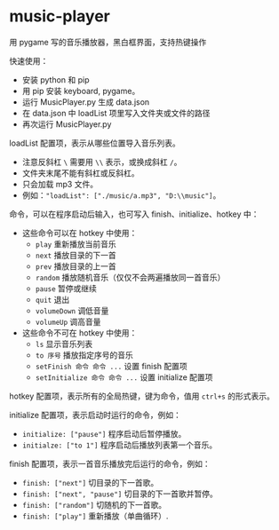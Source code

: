 # music-player

用 pygame 写的音乐播放器，黑白框界面，支持热键操作

快速使用：

- 安装 python 和 pip
- 用 pip 安装 keyboard, pygame。
- 运行 MusicPlayer.py 生成 data.json
- 在 data.json 中 loadList 项里写入文件夹或文件的路径
- 再次运行 MusicPlayer.py

loadList 配置项，表示从哪些位置导入音乐列表。

- 注意反斜杠 `\` 需要用 `\\` 表示，或换成斜杠 `/`。
- 文件夹末尾不能有斜杠或反斜杠。
- 只会加载 mp3 文件。
- 例如：`"loadList": ["./music/a.mp3", "D:\\music"]`。

命令，可以在程序启动后输入，也可写入 finish、initialize、hotkey 中：

- 这些命令可以在 hotkey 中使用：
  - `play` 重新播放当前音乐
  - `next` 播放目录的下一首
  - `prev` 播放目录的上一首
  - `random` 播放随机音乐（仅仅不会两遍播放同一首音乐）
  - `pause` 暂停或继续
  - `quit` 退出
  - `volumeDown` 调低音量
  - `volumeUp` 调高音量
- 这些命令不可在 hotkey 中使用：
  - `ls` 显示音乐列表
  - `to 序号` 播放指定序号的音乐
  - `setFinish 命令 命令 ...` 设置 finish 配置项
  - `setInitialize 命令 命令 ...` 设置 initialize 配置项

hotkey 配置项，表示所有的全局热键，键为命令，值用 `ctrl+s` 的形式表示。

initialize 配置项，表示启动时运行的命令，例如：

- `initialize: ["pause"]` 程序启动后暂停播放。
- `initialze: ["to 1"]` 程序启动后播放列表第一个音乐。

finish 配置项，表示一首音乐播放完后运行的命令，例如：

- `finish: ["next"]` 切目录的下一首歌。
- `finish: ["next", "pause"]` 切目录的下一首歌并暂停。
- `finish: ["random"]` 切随机的下一首歌。
- `finish: ["play"]` 重新播放（单曲循环）.
